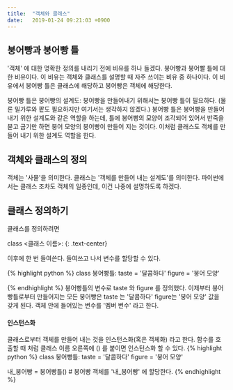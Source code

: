 ```yaml
---
title:  "객체와 클래스"
date:   2019-01-24 09:21:03 +0900
---
```



## 붕어빵과 붕어빵 틀

'객체' 에 대한 명확한 정의를 내리기 전에 비유를 하나 들겠다. 붕어빵과 붕어빨 틀에 대한 비유이다. 이 비유는
객체와 클래스를 설명할 때 자주 쓰이는 비유 중 하나이다. 이 비유에서 붕어빵 틀은 클래스에 해당하고
붕어빵은 객체에 해당한다. 

붕어빵 틀은 붕어빵의 설계도: 붕어빵을 만들어내기 위해서는 붕어빵 틀이 필요하다.
(물론 밀가루와 팥도 필요하지만 여기서는 생각하지 않겠다.) 붕어빵 틀은 붕어빵을 만들어내기 위한 설계도와 같은
역할을 하는데, 틀에 붕어빵의 모양이 조각되어 있어서 반죽을 붇고 굽기만 하면 붕어 모양의 붕어빵이 만들어 지는 것이다. 
이처럼 클래스도 객체를 만들어 내기 위한 설계도 역할을 한다.


## 객체와 클래스의 정의
객체는 '사물'을 의미한다. 
클래스는 '객체를 만들어 내는 설계도'를 의미한다.
파이썬에서는 클래스 조차도 객체의 일종인데, 이건 나중에 설명하도록 하겠다.


## 클래스 정의하기
클래스를 정의하려면 <br> 

class <클래스 이름>:
{: .text-center} 

이후에 한 번 들여쓴다. 들여쓰고 나서 변수를 할당할 수 있다.

{% highlight python %}
class 붕어빵틀:
    taste = '달콤하다'
    figure = '붕어 모양'

{% endhighlight %}
붕어빵틀의 변수로 taste 와 figure 를 정의했다. 이제부터 붕어빵틀로부터 만들어지는 모든 붕어빵은
taste 는 '달콤하다' figure는 '붕어 모양' 값을 갖게 된다. 객체 안에 들어있는 변수를
'멤버 변수' 라고 한다.



#### 인스턴스화
클래스로부터 객체를 만들어 내는 것을 인스턴스화(혹은 객체화) 라고 한다.
함수를 호출할 때 처럼 클래스 이름 오른쪽에 () 를 붙이면 인스턴스화 할 수 있다. 
{% highlight python %}
class 붕어빵틀:
    taste = '달콤하다'
    figure = '붕어 모양'

내_붕어빵 = 붕어빵틀() # 붕어빵 객체를 '내_붕어빵' 에 할당한다. 
{% endhighlight %}